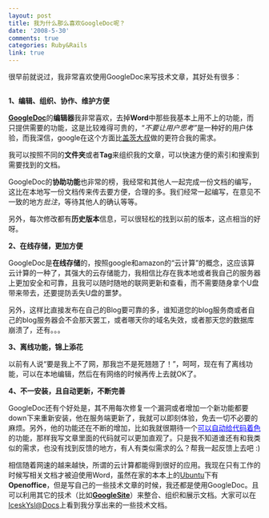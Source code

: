 ```yaml
---
layout: post
title: 我为什么那么喜欢GoogleDoc呢？
date: '2008-5-30'
comments: true
categories: Ruby&Rails
link: true
---
```

<p>很早前就说过，我非常喜欢使用GoogleDoc来写技术文章，其好处有很多：</p>
<p><img src="https://docs.google.com/images/doclist/logo_docs.gif" alt="" /></p>
<p><strong>1、编辑、组织、协作、维护方便</strong></p>
<p><a href="https://docs.google.com/"><strong>GoogleDoc</strong></a>的<strong>编辑器</strong>我非常喜欢，去掉<strong>Word</strong>中那些我基本上用不上的功能，而只提供需要的功能，这是比较难得可贵的，&ldquo;<em>不要让用户思考&rdquo;</em>是一种好的用户体验，而我深信，google在这个方面比<u>盖茨大叔</u>做的更符合我的需求。</p>
<p>我可以按照不同的<strong>文件夹</strong>或者<strong>Tag</strong>来组织我的文章，可以快速方便的索引和搜索到需要找到的文档。</p>
<p>GoogleDoc的<strong>协助功能</strong>也非常的榜，我经常和其他人一起完成一份文档的编写，这比在本地写一份文档传来传去要方便，合理的多。我们经常一起编写，在意见不一致的地方<em>批注</em>，等待其他人的确认等等。</p>
<p>另外，每次修改都有<strong>历史版本</strong>信息，可以很轻松的找到以前的版本，这点相当的好呀。</p>
<p><strong>2、在线存储，更加方便</strong></p>
<p>GoogleDoc是<strong>在线存储</strong>的，按照google和amazon的&ldquo;云计算&rdquo;的概念，这应该算云计算的一种了，其强大的云存储能力，我相信比存在我本地或者我自己的服务器上更加安全和可靠，且我可以随时随地的联网更新和查看，而不需要随身拿个U盘带来带去，还要提防丢失U盘的噩梦。</p>
<p>另外，这样比直接发布在自己的Blog要可靠的多，谁知道您的blog服务商或者自己的blog服务器会不会那天罢工，或者哪天你的域名失效，或者那天您的数据库崩溃了，还有。。。</p>
<p><strong>3、离线功能，锦上添花</strong></p>
<p>以前有人说&ldquo;要是我上不了网，那我岂不是死翘翘了！&rdquo;，呵呵，现在有了离线功能，可以在本地编辑，然后在有网络的时候再传上去就OK了。</p>
<p><strong>4、不一安装，且自动更新，不断完善</strong></p>
<p>GoogleDoc还有个好处是，其不用每次修复一个漏洞或者增加一个新功能都要down下来重新安装，他在服务端更新了，我就可以即刻体验，免去一切不必要的麻烦。另外，他的功能还在不断的增加，比如我就很期待一个<font color="#0000ff"><u>可以自动给代码着色</u></font>的功能，那样我写文章里面的代码就可以更加直观了。只是我不知道谁还有和我类似的需求，也没有找到反馈的地方，有人有类似需求的么？帮我一起反馈上去吧 :)</p>
<p>相信随着网速的越来越快，所谓的云计算都能得到很好的应用。我现在只有工作的时候写相关文档才被迫使用Word，虽然在家的本本上的<u>Ubuntu</u>下有<strong>Openoffice</strong>，但是写自己的一些技术文章的时候，我还都是使用GoogleDoc。且可以利用其它的技术（比如<a href="http://iceskysl.1sters.com/?action=show&amp;id=287"><strong>GoogleSite</strong></a>）来整合、组织和展示文档。大家可以在<a href="http://sites.google.com/site/iceskysl/">IceskYsl@Docs</a>上看到我分享出来的一些技术文档。</p>
<p>&nbsp;</p>
